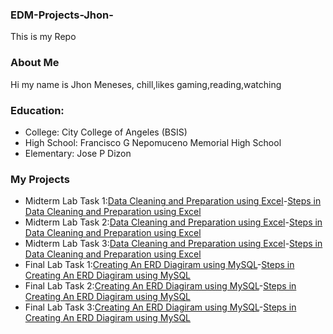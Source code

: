 ### EDM-Projects-Jhon-
This is my Repo
### About Me
Hi my name is Jhon Meneses, chill,likes gaming,reading,watching
### Education:
- College: City College of Angeles (BSIS)
- High School: Francisco G Nepomuceno Memorial High School
- Elementary: Jose P Dizon
### My Projects
- Midterm Lab Task 1:[Data Cleaning and Preparation using Excel](Midterm%20Task%201/images/one.JPG)-[Steps in Data Cleaning and Preparation using Excel](Midterm%20Task%201/task1.md)
- Midterm Lab Task 2:[Data Cleaning and Preparation using Excel](Midterm%20Task%202/images/PNG2.png)-[Steps in Data Cleaning and Preparation using Excel](Midterm%20Task%202/task2.md)
- Midterm Lab Task 3:[Data Cleaning and Preparation using Excel](Midterm%20Task%203/images/PT.png)-[Steps in Data Cleaning and Preparation using Excel](Midterm%20Task%203)
- Final Lab Task 1:[Creating An ERD Diagiram using MySQL](Finals%20Task%201/Images/SC.jpeg)-[Steps in Creating An ERD Diagiram using MySQL](Finals%20Task%201/task1.md)
- Final Lab Task 2:[Creating An ERD Diagiram using MySQL](Final%20Task%202/image/Sc.png)-[Steps in Creating An ERD Diagiram using MySQL](Midterm%20Task%202/task2.md)
- Final Lab Task 3:[Creating An ERD Diagiram using MySQL](Finals%20Task%203/image/HO.png)-[Steps in Creating An ERD Diagiram using MySQL](Finals%20Task%203/task%203.md)
